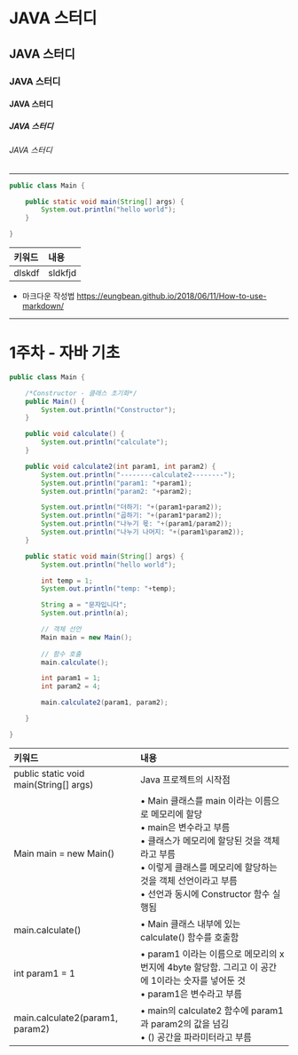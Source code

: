 # JAVA 스터디
## JAVA 스터디
### JAVA 스터디
#### JAVA 스터디
##### JAVA 스터디
###### JAVA 스터디

---

```java
public class Main {

    public static void main(String[] args) {
        System.out.println("hello world");
    }

}
```

| 키워드    | 내용      |
|:-------|:--------|
| dlskdf | sldkfjd |

- 마크다운 작성법
https://eungbean.github.io/2018/06/11/How-to-use-markdown/

---

# 1주차 - 자바 기초

```java
public class Main {

    /*Constructor - 클래스 초기화*/
    public Main() {
        System.out.println("Constructor");
    }

    public void calculate() {
        System.out.println("calculate");
    }

    public void calculate2(int param1, int param2) {
        System.out.println("--------calculate2--------");
        System.out.println("param1: "+param1);
        System.out.println("param2: "+param2);

        System.out.println("더하기: "+(param1+param2));
        System.out.println("곱하기: "+(param1*param2));
        System.out.println("나누기 몫: "+(param1/param2));
        System.out.println("나누기 나머지: "+(param1%param2));
    }

    public static void main(String[] args) {
        System.out.println("hello world");

        int temp = 1;
        System.out.println("temp: "+temp);

        String a = "문자입니다";
        System.out.println(a);

        // 객체 선언
        Main main = new Main();
        
        // 함수 호출
        main.calculate();

        int param1 = 1;
        int param2 = 4;

        main.calculate2(param1, param2);

    }

}
```

| 키워드    | 내용                                                                                                                                                                    |
|:-------|:----------------------------------------------------------------------------------------------------------------------------------------------------------------------|
|public static void main(String[] args)| Java 프로젝트의 시작점                                                                                                                                                        |
| Main main = new Main() | • Main 클래스를 main 이라는 이름으로 메모리에 할당 <br/> • main은 변수라고 부름 <br/> • 클래스가 메모리에 할당된 것을 객체라고 부름 <br/> • 이렇게 클래스를 메모리에 할당하는 것을 객체 선언이라고 부름 <br/> • 선언과 동시에 Constructor 함수 실행됨 |
|main.calculate()| • Main 클래스 내부에 있는 calculate() 함수를 호출함                                                                                                                                 |
|int param1 = 1| • param1 이라는 이름으로 메모리의 x번지에 4byte 할당함. 그리고 이 공간에 1이라는 숫자를 넣어둔 것 <br/> • param1은 변수라고 부름                                                                               |
|main.calculate2(param1, param2)| • main의 calculate2 함수에 param1과 param2의 값을 넘김 <br/> • () 공간을 파라미터라고 부름                                                                                                 |
